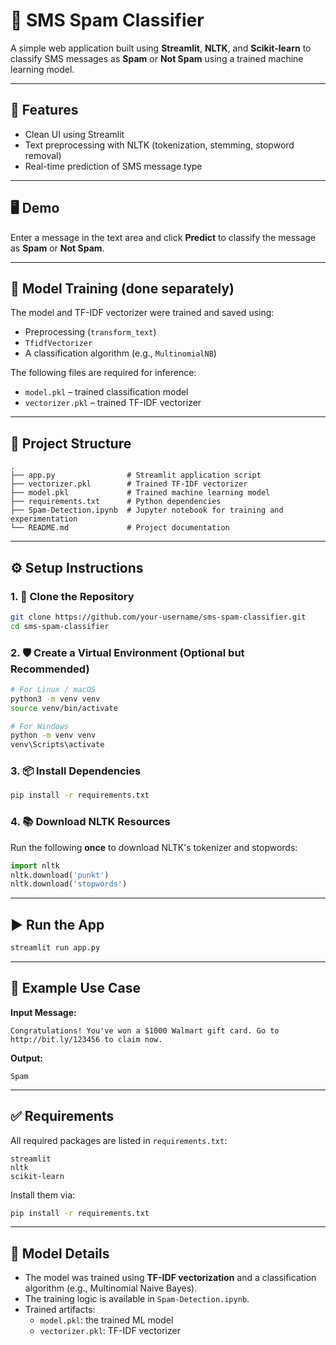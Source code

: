 # 📩 SMS Spam Classifier

A simple web application built using **Streamlit**, **NLTK**, and **Scikit-learn** to classify SMS messages as **Spam** or **Not Spam** using a trained machine learning model.

---

## 🚀 Features

- Clean UI using Streamlit
- Text preprocessing with NLTK (tokenization, stemming, stopword removal)
- Real-time prediction of SMS message type

---

## 🖥️ Demo

Enter a message in the text area and click **Predict** to classify the message as **Spam** or **Not Spam**.

---

## 🧠 Model Training (done separately)

The model and TF-IDF vectorizer were trained and saved using:

- Preprocessing (`transform_text`)
- `TfidfVectorizer`
- A classification algorithm (e.g., `MultinomialNB`)

The following files are required for inference:

- `model.pkl` – trained classification model
- `vectorizer.pkl` – trained TF-IDF vectorizer

---

## 📁 Project Structure

```
.
├── app.py                # Streamlit application script
├── vectorizer.pkl        # Trained TF-IDF vectorizer
├── model.pkl             # Trained machine learning model
├── requirements.txt      # Python dependencies
├── Spam-Detection.ipynb  # Jupyter notebook for training and experimentation
└── README.md             # Project documentation
```
---

## ⚙️ Setup Instructions

### 1. 🔁 Clone the Repository

```bash
git clone https://github.com/your-username/sms-spam-classifier.git
cd sms-spam-classifier
```

### 2. 🛡️ Create a Virtual Environment (Optional but Recommended)

```bash
# For Linux / macOS
python3 -m venv venv
source venv/bin/activate

# For Windows
python -m venv venv
venv\Scripts\activate
```

### 3. 📦 Install Dependencies

```bash
pip install -r requirements.txt
```

### 4. 📚 Download NLTK Resources

Run the following **once** to download NLTK's tokenizer and stopwords:

```python
import nltk
nltk.download('punkt')
nltk.download('stopwords')
```

---

## ▶️ Run the App

```bash
streamlit run app.py
```

---

## 📌 Example Use Case

**Input Message:**
```
Congratulations! You've won a $1000 Walmart gift card. Go to http://bit.ly/123456 to claim now.
```

**Output:**
```
Spam
```

---

## ✅ Requirements

All required packages are listed in `requirements.txt`:

```
streamlit
nltk
scikit-learn
```

Install them via:

```bash
pip install -r requirements.txt
```

---

## 🧠 Model Details

- The model was trained using **TF-IDF vectorization** and a classification algorithm (e.g., Multinomial Naive Bayes).
- The training logic is available in `Spam-Detection.ipynb`.
- Trained artifacts:
  - `model.pkl`: the trained ML model
  - `vectorizer.pkl`: TF-IDF vectorizer
